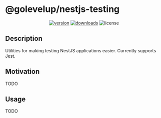 # @golevelup/nestjs-testing

<p align="center">
<a href="https://www.npmjs.com/package/@golevelup/nestjs-testing"><img src="https://img.shields.io/npm/v/@golevelup/nestjs-testing.svg?style=flat" alt="version" /></a>
<a href="https://www.npmjs.com/package/@golevelup/nestjs-testing"><img alt="downloads" src="https://img.shields.io/npm/dt/@golevelup/nestjs-testing.svg?style=flat"></a>
<img alt="license" src="https://img.shields.io/npm/l/@golevelup/nestjs-testing.svg">
</p>

## Description

Utilities for making testing NestJS applications easier. Currently supports Jest.

## Motivation

TODO

## Usage

TODO
